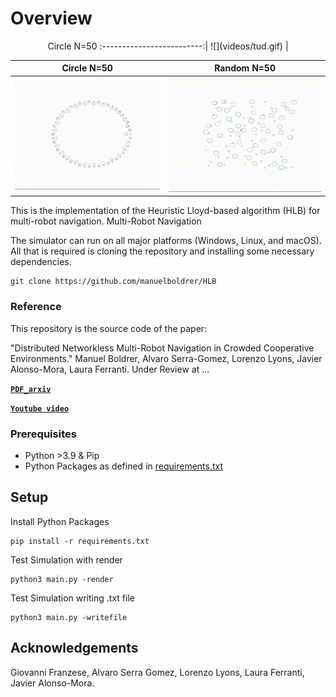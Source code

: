 # Overview

<p align="center">
    Circle N=50                
:-------------------------:|
![](videos/tud.gif) |
</p>



Circle N=50                  |   Random N=50       | 
:-------------------------:|:-------------------------:|
![](videos/circle.gif)  | ![](videos/random.gif) | 


This is the implementation of the Heuristic Lloyd-based algorithm (HLB) for multi-robot navigation. 
Multi-Robot Navigation


The simulator can run on all major platforms (Windows, Linux, and macOS). All that is required is cloning the repository and installing some necessary dependencies.


    git clone https://github.com/manuelboldrer/HLB

### Reference
This repository is the source code of the paper: 

"Distributed Networkless Multi-Robot Navigation in Crowded Cooperative Environments."
Manuel Boldrer, Alvaro Serra-Gomez, Lorenzo Lyons, Javier Alonso-Mora, Laura Ferranti. Under Review at ...

**[`PDF_arxiv`](https://arxiv.org/pdf/????)** 

**[`Youtube video`](https://youtube/????)** 
 

### Prerequisites
- Python >3.9 & Pip
- Python Packages as defined in [requirements.txt](requirements.txt) 

## Setup
Install Python Packages
    
    pip install -r requirements.txt

Test Simulation with render

    python3 main.py -render

Test Simulation writing .txt file

    python3 main.py -writefile

## Acknowledgements

Giovanni Franzese,
Alvaro Serra Gomez,
Lorenzo Lyons,
Laura Ferranti,
Javier Alonso-Mora.







